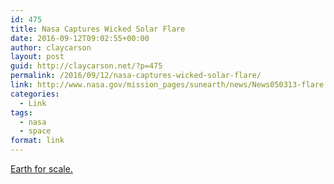 ```yaml
---
id: 475
title: Nasa Captures Wicked Solar Flare
date: 2016-09-12T09:02:55+00:00
author: claycarson
layout: post
guid: http://claycarson.net/?p=475
permalink: /2016/09/12/nasa-captures-wicked-solar-flare/
link: http://www.nasa.gov/mission_pages/sunearth/news/News050313-flare.html
categories:
  - Link
tags:
  - nasa
  - space
format: link
---
```

[Earth for scale.](http://i.imgur.com/GXkb54q.png)